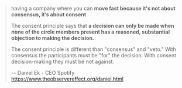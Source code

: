 > having a company where you can **move fast because it's not about consensus, it’s about consent**
> 
> The consent principle says that **a decision can only be made when none of the circle members present has a reasoned, substantial objection to making the decision.**
> 
> The consent principle is different than "consensus" and "veto." 
> With consensus the participants must be "for" the decision. 
> With consent decision-making they must be not against.
> 
> -- Daniel Ek - CEO Spotify
> https://www.theobservereffect.org/daniel.html
